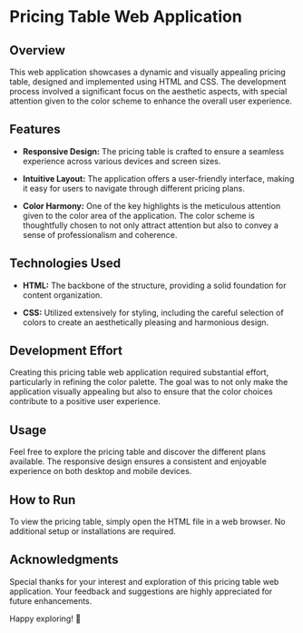 # Pricing Table Web Application

## Overview

This web application showcases a dynamic and visually appealing pricing table, designed and implemented using HTML and CSS. The development process involved a significant focus on the aesthetic aspects, with special attention given to the color scheme to enhance the overall user experience.

## Features

- **Responsive Design:** The pricing table is crafted to ensure a seamless experience across various devices and screen sizes.

- **Intuitive Layout:** The application offers a user-friendly interface, making it easy for users to navigate through different pricing plans.

- **Color Harmony:** One of the key highlights is the meticulous attention given to the color area of the application. The color scheme is thoughtfully chosen to not only attract attention but also to convey a sense of professionalism and coherence.

## Technologies Used

- **HTML:** The backbone of the structure, providing a solid foundation for content organization.

- **CSS:** Utilized extensively for styling, including the careful selection of colors to create an aesthetically pleasing and harmonious design.

## Development Effort

Creating this pricing table web application required substantial effort, particularly in refining the color palette. The goal was to not only make the application visually appealing but also to ensure that the color choices contribute to a positive user experience.

## Usage

Feel free to explore the pricing table and discover the different plans available. The responsive design ensures a consistent and enjoyable experience on both desktop and mobile devices.

## How to Run

To view the pricing table, simply open the HTML file in a web browser. No additional setup or installations are required.

## Acknowledgments

Special thanks for your interest and exploration of this pricing table web application. Your feedback and suggestions are highly appreciated for future enhancements.

Happy exploring! 🚀